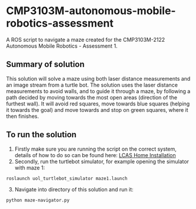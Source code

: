 # CMP3103M-autonomous-mobile-robotics-assessment
A ROS script to navigate a maze created for the CMP3103M-2122 Autonomous Mobile Robotics - Assessment 1.

## Summary of solution
This solution will solve a maze using both laser distance measurements and an image stream from a turtle bot. The solution uses the laser distance measurements to avoid walls, and to guide it through a maze, by following a path decided by moving towards the most open areas (direction of the furthest wall). It will avoid red squares, move towards blue squares (helping it towards the goal) and move towards and stop on green squares, where it then finishes.

## To run the solution
1. Firstly make sure you are running the script on the correct system, details of how to do so can be found here: [LCAS Home Installation](https://github.com/LCAS/teaching/wiki/Home-Installation)
2. Secondly, run the turtlebot simulator, for example opening the simulator with maze 1:

```
roslaunch uol_turtlebot_simulator maze1.launch
```

3. Navigate into directory of this solution and run it:

```
python maze-navigator.py
```

